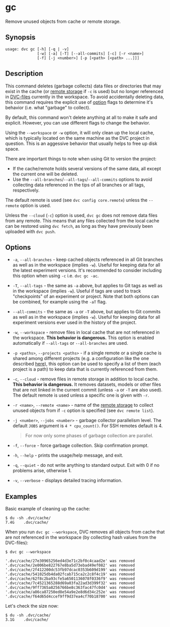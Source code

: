# gc

Remove unused objects from <abbr>cache</abbr> or remote storage.

## Synopsis

```usage
usage: dvc gc [-h] [-q | -v]
              [-w] [-a] [-T] [--all-commits] [-c] [-r <name>]
              [-f] [-j <number>] [-p [<path> [<path> ...]]]
```

## Description

This command deletes (garbage collects) data files or directories that may exist
in the cache (or [remote storage](/doc/command-reference/remote) if `-c` is
used) but no longer referenced in [DVC-files](/doc/user-guide/dvc-file-format)
currently in the <abbr>workspace</abbr>. To avoid accidentally deleting data,
this command requires the explicit use of [option](#options) flags to determine
it's behavior (i.e. what "garbage" to collect).

By default, this command won't delete anything at all to make it safe and
explicit. However, you can use different flags to change the behavior.

Using the `--workspace` or `-w` option, it will only clean up the local cache,
which is typically located on the same machine as the <abbr>DVC project</abbr>
in question. This is an aggessive behavior that usually helps to free up disk
space.

There are important things to note when using Git to version the project:

- If the cache/remote holds several versions of the same data, all except the
  current one will be deleted.
- Use the `--all-branches`/`--all-tags`/`--all-commits` options to avoid
  collecting data referenced in the tips of all branches or all tags,
  respectively.

The default remote is used (see `dvc config core.remote`) unless the `--remote`
option is used.

Unless the `--cloud` (`-c`) option is used, `dvc gc` does not remove data files
from any remote. This means that any files collected from the local cache can be
restored using `dvc fetch`, as long as they have previously been uploaded with
`dvc push`.

## Options

- `-a`, `--all-branches` - keep cached objects referenced in all Git branches as
  well as in the workspace (implies `-w`). Useful for keeping data for all the
  latest experiment versions. It's recommended to consider including this option
  when using `-c` i.e. `dvc gc -ac`.

- `-T`, `--all-tags` - the same as `-a` above, but applies to Git tags as well
  as in the workspace (implies `-w`). Useful if tags are used to track
  "checkpoints" of an experiment or project. Note that both options can be
  combined, for example using the `-aT` flag.

- `--all-commits` - the same as `-a` or `-T` above, but applies to Git commits
  as well as in the workspace (implies `-w`). Useful for keeping data for all
  experiment versions ever used in the history of the project.

- `-w`, `--workspace` - remove files in local cache that are not referenced in
  the workspace. **This behavior is dangerous.** This option is enabled
  automatically if `--all-tags` or `--all-branches` are used.

- `-p <paths>`, `--projects <paths>` - if a single remote or a single cache is
  shared among different projects (e.g. a configuration like the one described
  [here](/doc/use-cases/shared-development-server)), this option can be used to
  specify a list of them (each project is a path) to keep data that is currently
  referenced from them.

- `-c`, `--cloud` - remove files in remote storage in addition to local cache.
  **This behavior is dangerous.** It removes datasets, models or other files
  that are not linked in the current commit (unless `-a` or `-T` are also used).
  The default remote is used unless a specific one is given with `-r`.

- `-r <name>`, `--remote <name>` - name of the
  [remote storage](/doc/command-reference/remote) to collect unused objects from
  if `-c` option is specified (see `dvc remote list`).

- `-j <number>`, `--jobs <number>` - garbage collector parallelism level. The
  default `JOBS` argument is `4 * cpu_count()`. For SSH remotes default is 4.

  > For now only some phases of garbage collection are parallel.

- `-f`, `--force` - force garbage collection. Skip confirmation prompt.

- `-h`, `--help` - prints the usage/help message, and exit.

- `-q`, `--quiet` - do not write anything to standard output. Exit with 0 if no
  problems arise, otherwise 1.

- `-v`, `--verbose` - displays detailed tracing information.

## Examples

Basic example of cleaning up the <abbr>cache</abbr>:

```dvc
$ du -sh .dvc/cache/
7.4G    .dvc/cache/
```

When you run `dvc gc --workspace`, DVC removes all objects from cache that are
not referenced in the <abbr>workspace</abbr> (by collecting hash values from the
DVC-files):

```dvc
$ dvc gc --workspace

'.dvc/cache/27e30965256ed4d3e71c2bf0c4caad2e' was removed
'.dvc/cache/2e006be822767e8ba5d73ebad49ef082' was removed
'.dvc/cache/2f412200dc53fb97dcac0353b609d199' was removed
'.dvc/cache/541025db4da02fcab715ca2c2c8f4c19' was removed
'.dvc/cache/62f8c2ba93cfe5a6501136078f0336f9' was removed
'.dvc/cache/7c4521365288d69a03fa22ad3d399f32' was removed
'.dvc/cache/9ff7365a8256766be8c363fac47fc0d4' was removed
'.dvc/cache/a86ca87250ed8e54a9e2e8d6d34c252e' was removed
'.dvc/cache/f64d65d4ccef9ff9d37ea4cf70b18700' was removed
```

Let's check the size now:

```dvc
$ du -sh .dvc/cache/
3.1G    .dvc/cache/
```
